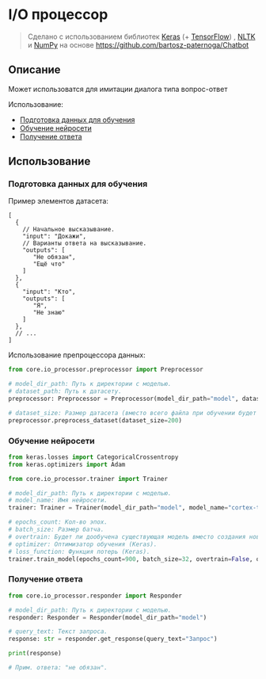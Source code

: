 # I/O процессор

> Сделано с использованием библиотек [Keras](https://keras.io/) (+ [TensorFlow](https://www.tensorflow.org/))
> , [NLTK](https://www.nltk.org/) и [NumPy](https://numpy.org/) на основе https://github.com/bartosz-paternoga/Chatbot

## Описание

Может использоватся для имитации диалога типа вопрос-ответ

Использование:

- [Подготовка данных для обучения](#подготовка-данных-для-обучения)
- [Обучение нейросети](#обучение-нейросети)
- [Получение ответа](#получение-ответа)

## Использование

### Подготовка данных для обучения

Пример элементов датасета:

```json5
[
  {
    // Начальное высказывание.
    "input": "Докажи",
    // Варианты ответа на высказывание.
    "outputs": [
       "Не обязан",
       "Ещё что"
    ]
  },
  {
    "input": "Кто",
    "outputs": [
       "Я",
       "Не знаю"
    ]
  },
  // ...
]
```

Использование препроцессора данных:

```python
from core.io_processor.preprocessor import Preprocessor

# model_dir_path: Путь к директории с моделью.
# dataset_path: Путь к датасету.
preprocessor: Preprocessor = Preprocessor(model_dir_path="model", dataset_path="data.json")

# dataset_size: Размер датасета (вместо всего файла при обучении будет использовано только указанное кол-во элементов).
preprocessor.preprocess_dataset(dataset_size=200)
```

### Обучение нейросети

```python
from keras.losses import CategoricalCrossentropy
from keras.optimizers import Adam

from core.io_processor.trainer import Trainer

# model_dir_path: Путь к директории с моделью.
# model_name: Имя нейросети.
trainer: Trainer = Trainer(model_dir_path="model", model_name="cortex-test")

# epochs_count: Кол-во эпох.
# batch_size: Размер батча.
# overtrain: Будет ли дообучена существующая модель вместо создания новой.
# optimizer: Оптимизатор обучения (Keras).
# loss_function: Функция потерь (Keras).
trainer.train_model(epochs_count=900, batch_size=32, overtrain=False, optimizer=Adam(), loss_function=CategoricalCrossentropy())
```

### Получение ответа

```python
from core.io_processor.responder import Responder

# model_dir_path: Путь к директории с моделью.
responder: Responder = Responder(model_dir_path="model")

# query_text: Текст запроса.
response: str = responder.get_response(query_text="Запрос")

print(response)

# Прим. ответа: "не обязан".
```